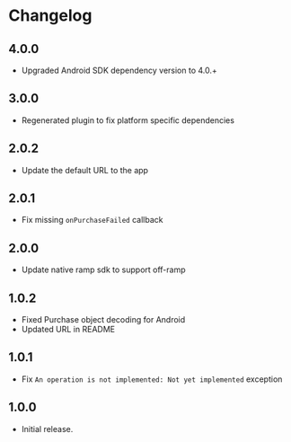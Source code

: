 # Changelog

## 4.0.0

* Upgraded Android SDK dependency version to 4.0.+

## 3.0.0

* Regenerated plugin to fix platform specific dependencies 

## 2.0.2

* Update the default URL to the app

## 2.0.1

* Fix missing `onPurchaseFailed` callback

## 2.0.0

* Update native ramp sdk to support off-ramp

## 1.0.2

* Fixed Purchase object decoding for Android
* Updated URL in README

## 1.0.1

* Fix `An operation is not implemented: Not yet implemented` exception

## 1.0.0

* Initial release.
